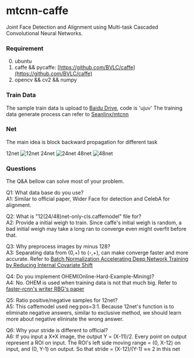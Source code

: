 # mtcnn-caffe
Joint Face Detection and Alignment using Multi-task Cascaded Convolutional Neural Networks.

### Requirement
0. ubuntu
1. caffe && pycaffe: [https://github.com/BVLC/caffe](https://github.com/BVLC/caffe)
2. opencv && cv2 && numpy

### Train Data
The sample train data is upload to [Baidu Drive](https://pan.baidu.com/s/1kVNVGfd), code is 'ujuv'
The training data generate process can refer to [Seanlinx/mtcnn](https://github.com/Seanlinx/mtcnn)

### Net
The main idea is block backward propagation for different task

12net
![12net](https://github.com/CongWeilin/mtcnn-caffe/blob/master/12net/train12.png)
24net
![24net](https://github.com/CongWeilin/mtcnn-caffe/blob/master/24net/train24.png)
48net
![48net](https://github.com/CongWeilin/mtcnn-caffe/blob/master/48net/train48.png)

### Questions
The Q&A bellow can solve most of your problem.

Q1: What data base do you use?<br/>
A1: Similar to official paper, Wider Face for detection and CelebA for alignment.

Q2: What is "12(24/48)net-only-cls.caffemodel" file for?<br/>
A2: Provide a initial weigh to train. Since caffe's initial weigh is random, a bad initial weigh may take a long ran to converge even might overfit before that.

Q3: Why preprocess images by minus 128?<br/>
A3: Separating data from (0,+) to (-,+), can make converge faster and more accurate. Refer to [Batch Normalization Accelerating Deep Network Training by Reducing Internal Covariate Shift](https://arxiv.org/abs/1502.03167)

Q4: Do you implement OHEM(Online-Hard-Example-Mining)?<br/>
A4: No. OHEM is used when training data is not that much big. Refer to [faster-rcnn's writer RBG's paper](https://arxiv.org/pdf/1604.03540.pdf)

Q5: Ratio positive/negative samples for 12net?<br/>
A5: This caffemodel used neg:pos=3:1. Because 12net's function is to eliminate negative answers, similar to exclusive method, we should learn more about negative elininate the wrong answer.

Q6: Why your stride is different to official?<br/>
A6: If you input a X*X image, the output Y = (X-11)/2. Every point on output represent a ROI on input. The ROI's left side moving range = (0, X-12) on input, and (0, Y-1) on output. So that stride = (X-12)/(Y-1) ≈≈ 2 in this net

